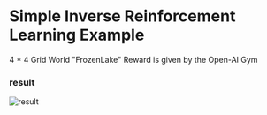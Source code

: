 # Simple Inverse Reinforcement Learning Example

4 * 4 Grid World "FrozenLake"
Reward is given by the Open-AI Gym

### result
![result](https://user-images.githubusercontent.com/11141442/43049093-fd91d4b0-8e2c-11e8-922a-dd4afed37012.png)

